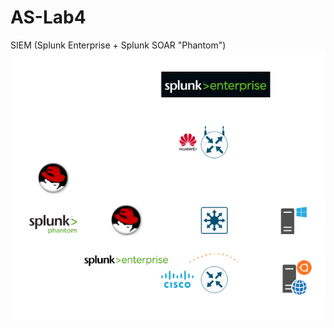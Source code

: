 # AS-Lab4
SIEM (Splunk Enterprise + Splunk SOAR "Phantom")
![SIEM_Architecture](https://raw.githubusercontent.com/husseinahmed-dev/AS-Lab4/main/SIEM_Architecture2.png)
